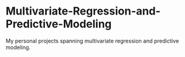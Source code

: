 # Multivariate-Regression-and-Predictive-Modeling
My personal projects spanning multivariate regression and predictive modeling.
